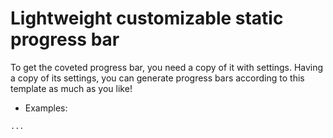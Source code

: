 # Lightweight customizable static progress bar

To get the coveted progress bar, you need a copy of it with settings. Having a copy of its settings, you can generate progress bars according to this template as much as you like!
* Examples:
```py
...
```

